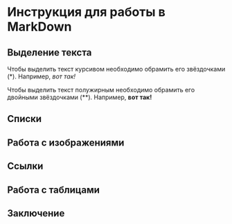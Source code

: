 # Инструкция для работы в MarkDown

## Выделение текста

Чтобы выделить текст курсивом необходимо обрамить его звёздочками (*). Например, *вот так!* 

Чтобы выделить текст полужирным необходимо обрамить его двойными звёздочками (**). Например, **вот так!**

## Списки

## Работа с изображениями

## Ссылки

## Работа с таблицами

## Заключение

